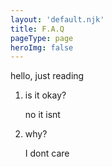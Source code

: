 ```yaml
---
layout: 'default.njk'
title: F.A.Q
pageType: page
heroImg: false
---
```

hello, just reading

1. is it okay?

    no it isnt

1. why?

    I dont care